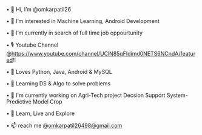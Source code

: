 •	👋 Hi, I’m @omkarpatil26

•	👀 I’m interested in Machine Learning, Android Development 

•	🌱 I’m currently in search of full time job oppourtunity

•	🎙 Youtube Channel @https://www.youtube.com/channel/UClN85qFIdimd0NETS6NCndA/featured!!

•	🌱 Loves Python, Java, Android & MySQL

•	🚀 Learning DS & Algo to solve problems

•	🏢 I'm currently working on Agri-Tech project Decsion Support System- Predictive Model Crop

•	📒 Learn, Live and Explore

•	📫 reach me @omkarpatil26498@gmail.com


<!---
omkarpatil26/omkarpatil26 is a ✨ special ✨ repository because its `README.md` (this file) appears on your GitHub profile.
You can click the Preview link to take a look at your changes.
--->
